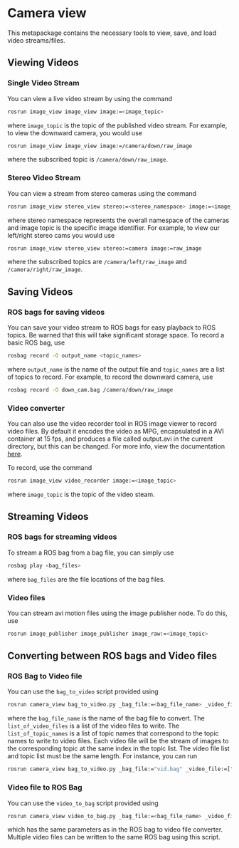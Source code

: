 # Camera view

This metapackage contains the necessary tools to view, save, and load video streams/files.

## Viewing Videos
### Single Video Stream
You can view a live video stream by using the command
```bash
rosrun image_view image_view image:=<image_topic>
```
where `image_topic` is the topic of the published video stream. For example, to view the downward camera, you would use
```bash
rosrun image_view image_view image:=/camera/down/raw_image
```
where the subscribed topic is `/camera/down/raw_image`.

### Stereo Video Stream
You can view a stream from stereo cameras using the command
```bash
rosrun image_view stereo_view stereo:=<stereo_namespace> image:=<image_topic>
```
where stereo namespace represents the overall namespace of the cameras and image topic is the specific image identifier. For example, to view our left/right stereo cams you would use
```bash
rosrun image_view stereo_view stereo:=camera image:=raw_image
```
where the subscribed topics are `/camera/left/raw_image` and `/camera/right/raw_image`.

## Saving Videos
### ROS bags for saving videos
You can save your video stream to ROS bags for easy playback to ROS topics. Be warned that this will take significant storage space. To record a basic ROS bag, use
```bash
rosbag record -O output_name <topic_names>
```
where `output_name` is the name of the output file and `topic_names` are a list of topics to record. For example, to record the downward camera, use
```bash
rosbag record -O down_cam.bag /camera/down/raw_image
```

### Video converter
You can also use the video recorder tool in ROS image viewer to record video files. By default it encodes the video as MPG, encapsulated in a AVI container at 15 fps, and produces a file called output.avi in the current directory, but this can be changed. For more info, view the documentation [here](http://wiki.ros.org/image_view#image_view.2Fdiamondback.video_recorder).

To record, use the command
```bash
rosrun image_view video_recorder image:=<image_topic>
```
where `image_topic` is the topic of the video steam.

## Streaming Videos
### ROS bags for streaming videos
To stream a ROS bag from a bag file, you can simply use
```bash
rosbag play <bag_files>
```
where `bag_files` are the file locations of the bag files.
### Video files
You can stream avi motion files using the image publisher node. To do this, use
```bash
rosrun image_publisher image_publisher image_raw:=<image_topic>
```

## Converting between ROS bags and Video files

### ROS Bag to Video file
You can use the `bag_to_video` script provided using
```bash
rosrun camera_view bag_to_video.py _bag_file:=<bag_file_name> _video_file:=<list_of_video_files> _topic_name:=<list_of_topic_names>
```
where the `bag_file_name` is the name of the bag file to convert. The `list_of_video_files` is a list of the video files to write. The `list_of_topic_names` is a list of topic names that correspond to the topic names to write to video files. Each video file will be the stream of images to the corresponding topic at the same index in the topic list. The video file list and topic list must be the same length.
For instance, you can run
```bash
rosrun camera_view bag_to_video.py _bag_file:="vid.bag" _video_file:=["vid1.avi", "vid2.avi"] _topic_name:=["/camera/image/vid1", "/camera/image/vid2]
```

### Video file to ROS Bag
You can use the `video_to_bag` script provided using
```bash
rosrun camera_view video_to_bag.py _bag_file:=<bag_file_name> _video_file:=<list_of_video_files> _topic_name:=<list_of_topic_names>
```
which has the same parameters as in the ROS bag to video file converter. Multiple video files can be written to the same ROS bag using this script.
